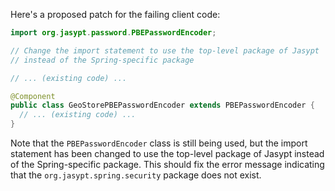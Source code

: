 Here's a proposed patch for the failing client code:
```java
import org.jasypt.password.PBEPasswordEncoder;

// Change the import statement to use the top-level package of Jasypt
// instead of the Spring-specific package

// ... (existing code) ...

@Component
public class GeoStorePBEPasswordEncoder extends PBEPasswordEncoder {
  // ... (existing code) ...
}
```
Note that the `PBEPasswordEncoder` class is still being used, but the import statement has been changed to use the top-level package of Jasypt instead of the Spring-specific package. This should fix the error message indicating that the `org.jasypt.spring.security` package does not exist.